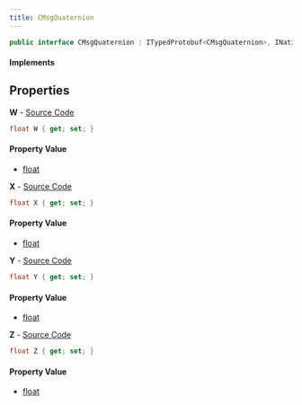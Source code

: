```yaml
---
title: CMsgQuaternion
---
```


```csharp
public interface CMsgQuaternion : ITypedProtobuf<CMsgQuaternion>, INativeHandle
```

#### Implements

## Properties

**W** - [Source Code](https://github.com/swiftly-solution/swiftlys2/blob/master/managed/src/SwiftlyS2.Generated/Protobufs/Interfaces/CMsgQuaternion.cs#L22)

```csharp
float W { get; set; }
```

#### Property Value

- [float](https://learn.microsoft.com/dotnet/api/system.single)

**X** - [Source Code](https://github.com/swiftly-solution/swiftlys2/blob/master/managed/src/SwiftlyS2.Generated/Protobufs/Interfaces/CMsgQuaternion.cs#L13)

```csharp
float X { get; set; }
```

#### Property Value

- [float](https://learn.microsoft.com/dotnet/api/system.single)

**Y** - [Source Code](https://github.com/swiftly-solution/swiftlys2/blob/master/managed/src/SwiftlyS2.Generated/Protobufs/Interfaces/CMsgQuaternion.cs#L16)

```csharp
float Y { get; set; }
```

#### Property Value

- [float](https://learn.microsoft.com/dotnet/api/system.single)

**Z** - [Source Code](https://github.com/swiftly-solution/swiftlys2/blob/master/managed/src/SwiftlyS2.Generated/Protobufs/Interfaces/CMsgQuaternion.cs#L19)

```csharp
float Z { get; set; }
```

#### Property Value

- [float](https://learn.microsoft.com/dotnet/api/system.single)


